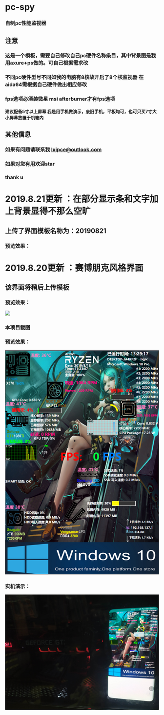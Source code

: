 # pc-spy
### 自制pc性能监视器
## 注意
### 这是一个模板，需要自己修改自己pc硬件名称条目，其中背景图是我用axure+ps做的。可自己根据需求改
### 不同pc硬件型号不同如我的电脑有8核故开启了8个核监视器 在aida64需根据自己硬件做出相应修改
### fps选项必须装微星 msi afterburner才有fps选项
#### 建议配备5寸以上屏幕 我是用手机做演示，废旧手机，平板均可，也可只买7寸大小屏幕放置于机箱内
## 其他信息
### 如果有问题请联系我 lxjpce@outlook.com
### 如果对您有用欢迎star 
### thank u

# 2019.8.21更新 ：在部分显示条和文字加上背景显得不那么空旷
## 上传了界面模板名称为：20190821
### 预览效果：

# 2019.8.20更新 ：赛博朋克风格界面
## 该界面将稍后上传模板
### 预览效果：
<img src="https://github.com/Alexander-L-X/pc-spy/blob/master/NEW.gif">

### 本项目截图<br/>
### 预览效果：
<img src="https://github.com/Alexander-L-X/pc-spy/blob/master/view.png">

### 实机演示：
<img src="https://github.com/Alexander-L-X/pc-spy/blob/master/test.jpg">

